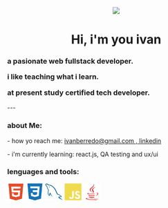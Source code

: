 <div id="header" align="center">
   <img src="https://media.giphy.com/media/qgQUggAC3Pfv687qPC/giphy.gif" width="200" />
   <h1 align="center"> Hi, i'm you ivan </h1>
  <h3 align="left"> <p>a pasionate web fullstack developer.</p> 
    <p>i like teaching what i learn.</p>
    <p>at present study certified tech developer.</p> 
   </h3>
   </div>
   
  <div align="left">
   ---
   <h3> about Me: </h3>
   <p> - how yo reach me: <a target= "_blank" href= "https://mail.google.com/mail/u/0/#inboxivanberredo@gmail.com"> ivanberredo@gmail.com , </a> <a target= "_blank" href="https://www.linkedin.com/in/ivan-berredo-5065981a3/"> linkedin </a> </p>
   <p> - i'm currently learning: react.js, QA testing and ux/ui </p>
</div>
<h3> lenguages and tools: </h3>
<div>
   <img src="https://github.com/devicons/devicon/blob/master/icons/html5/html5-plain.svg" title="html5" alt="html" width="40" height="40" /> 
   <img src="https://github.com/devicons/devicon/blob/master/icons/css3/css3-plain.svg" title="css3" alt="css" width="40" height="40" /> 
   <img src="https://github.com/devicons/devicon/blob/master/icons/mysql/mysql-plain.svg" title="mysql" alt="mysql" width="40" height="40" /> 
   <img src="https://github.com/devicons/devicon/blob/master/icons/javascript/javascript-plain.svg" title="javascript" alt="javascript" width="40" height="40" /> 
   <img src="https://github.com/devicons/devicon/blob/master/icons/java/java-plain.svg" title="java" alt="java" width="40" height="40" />

